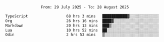 <div align="center">
<p style="text-align: center;">
<!--START_SECTION:waka-->

```txt
From: 29 July 2025 - To: 28 August 2025

TypeScript                 68 hrs 3 mins   ███████████▓░░░░░░░░░░░░░   46.85 %
Org                        26 hrs 16 mins  ████▓░░░░░░░░░░░░░░░░░░░░   18.08 %
Markdown                   20 hrs 13 mins  ███▒░░░░░░░░░░░░░░░░░░░░░   13.92 %
Lua                        10 hrs 52 mins  ██░░░░░░░░░░░░░░░░░░░░░░░   07.48 %
Odin                       2 hrs 53 mins   ▒░░░░░░░░░░░░░░░░░░░░░░░░   01.99 %
```

<!--END_SECTION:waka-->
</p>
</div>
